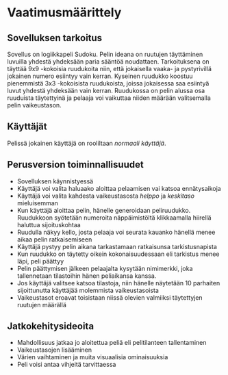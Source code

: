 # Vaatimusmäärittely

## Sovelluksen tarkoitus
Sovellus on logiikkapeli Sudoku. Pelin ideana on ruutujen täyttäminen luvuilla yhdestä yhdeksään paria sääntöä noudattaen.
Tarkoituksena on täyttää 9x9 -kokoisia ruudukoita niin, että jokaisella vaaka- ja pystyrivillä jokainen numero esiintyy vain kerran.
Kyseinen ruudukko koostuu pienemmistä 3x3 -kokoisista ruudukoista, joissa jokaisessa saa esiintyä luvut yhdestä yhdeksään vain kerran.
Ruudukossa on pelin alussa osa ruuduista täytettyinä ja pelaaja voi vaikuttaa niiden määrään valitsemalla pelin vaikeustason.

## Käyttäjät
Pelissä jokainen käyttäjä on rooliltaan _normaali käyttäjä_.

## Perusversion toiminnallisuudet
* Sovelluksen käynnistyessä
 * Käyttäjä voi valita haluaako aloittaa pelaamisen vai katsoa ennätysaikoja
 * Käyttäjä voi valita kahdesta vaikeustasosta _helppo_ ja _keskitaso_ mieluisemman
* Kun käyttäjä aloittaa pelin, hänelle generoidaan peliruudukko. Ruudukkoon syötetään numeroita näppäimistöltä klikkaamalla hiirellä haluttua sijoituskohtaa
* Ruudulla näkyy kello, josta pelaaja voi seurata kauanko hänellä menee aikaa pelin ratkaisemiseen
* Käyttäjä pystyy pelin aikana tarkastamaan ratkaisunsa tarkistusnapista
* Kun ruudukko on täytetty oikein kokonaisuudessaan eli tarkistus menee läpi, peli päättyy
* Pelin päättymisen jälkeen pelaajalta kysytään nimimerkki, joka tallennetaan tilastoihin hänen peliaikansa kanssa.
* Jos käyttäjä valitsee katsoa tilastoja, niin hänelle näytetään 10 parhaiten sijoittunutta käyttäjää molemmista vaikeustasoista
* Vaikeustasot eroavat toisistaan niissä olevien valmiiksi täytettyjen ruutujen määrällä

## Jatkokehitysideoita
* Mahdollisuus jatkaa jo aloitettua peliä eli pelitilanteen tallentaminen
* Vaikeustasojen lisääminen
* Värien vaihtaminen ja muita visuaalisia ominaisuuksia
* Peli voisi antaa vihjeitä tarvittaessa


